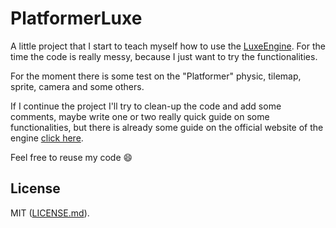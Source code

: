 # PlatformerLuxe

A little project that I start to teach myself how to use the [LuxeEngine](http://luxeengine.com/docs/). For the time the code is really messy, because I just want to try the functionalities.

For the moment there is some test on the "Platformer" physic, tilemap, sprite, camera and some others.

If I continue the project I'll try to clean-up the code and add some comments, maybe write one or two really quick guide on some functionalities, but there is already some guide on the official website of the engine [click here](http://luxeengine.com/docs/guide.html).

Feel free to reuse my code :smile:

## License

MIT ([LICENSE.md](LICENSE.md)).
